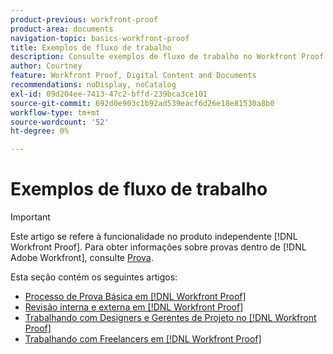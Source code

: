 ```yaml
---
product-previous: workfront-proof
product-area: documents
navigation-topic: basics-workfront-proof
title: Exemplos de fluxo de trabalho
description: Consulte exemplos de fluxo de trabalho no Workfront Proof.
author: Courtney
feature: Workfront Proof, Digital Content and Documents
recommendations: noDisplay, noCatalog
exl-id: 09d204ee-7413-47c2-bffd-239bca3ce101
source-git-commit: 692d0e903c1b92ad539eacf6d26e18e81530a8b0
workflow-type: tm+mt
source-wordcount: '52'
ht-degree: 0%

---
```


# Exemplos de fluxo de trabalho

>[!IMPORTANT]
>
>Este artigo se refere à funcionalidade no produto independente [!DNL Workfront Proof]. Para obter informações sobre provas dentro de [!DNL Adobe Workfront], consulte [Prova](../../../review-and-approve-work/proofing/proofing.md).

Esta seção contém os seguintes artigos:

* [Processo de Prova Básica em  [!DNL Workfront Proof]](../../../workfront-proof/wp-getstarted/workflow-examples/basic-proof-process.md)
* [Revisão interna e externa em  [!DNL Workfront Proof]](../../../workfront-proof/wp-getstarted/workflow-examples/internal-external-review.md)
* [Trabalhando com Designers e Gerentes de Projeto no [!DNL Workfront Proof]](../../../workfront-proof/wp-getstarted/workflow-examples/work-designers-project-managers.md)
* [Trabalhando com Freelancers em  [!DNL Workfront Proof]](../../../workfront-proof/wp-getstarted/workflow-examples/work-freelancers.md)
